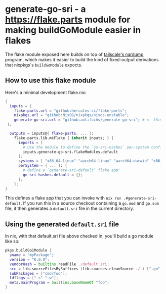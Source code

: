 # generate-go-sri - a https://flake.parts module for making buildGoModule easier in flakes

The flake module exposed here builds on top of [tailscale's nardump](https://github.com/tailscale/tailscale/tree/main/cmd/nardump) program, which makes it easier to build the kind of fixed-output derivations that nixpkgs's `buildGoModule` expects.

## How to use this flake module

Here's a minimal development flake.nix:

```nix
{
  inputs = {
    flake-parts.url = "github:hercules-ci/flake-parts";
    nixpkgs.url = "github:NixOS/nixpkgs/nixos-unstable";
    generate-go-sri.url = "github:antifuchs/generate-go-sri"; # <- this repo
 };

  outputs = inputs@{ flake-parts, ... }:
    flake-parts.lib.mkFlake { inherit inputs; } {
      imports = [
        # Use the module to define the `go-sri-hashes` per-system configuration:
        inputs.generate-go-sri.flakeModules.default
      ];
      systems = [ "x86_64-linux" "aarch64-linux" "aarch64-darwin" "x86_64-darwin" ];
      perSystem = { ... }: {
        # define a `generate-sri-default` flake app:
        go-sri-hashes.default = {};
      };
    };
}
```

This defines a flake app that you can invoke with `nix run .#generate-sri-default`. If you run this in a source checkout containing a `go.mod` and `go.sum` file, it then generates a `default.sri` file in the current directory.

## Using the generated `default.sri` file

In nix, with that default.sri file above checked in, you'll build a go module like so:

```nix
pkgs.buildGo1Module {
  pname = "myPackage";
  version = "0.0.0";
  vendorHash = builtins.readFile ./default.sri;
  src = lib.sourceFilesBySuffices (lib.sources.cleanSource ./.) [".go" ".mod" ".sum"];
  subPackages = ["cmd/foo"];
  ldflags = ["-s" "-w"];
  meta.mainProgram = builtins.baseNameOf "foo";
}
```
